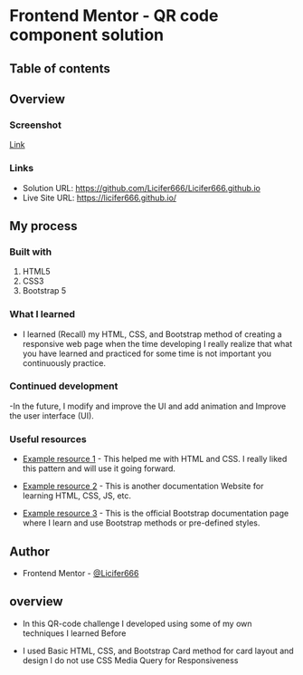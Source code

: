 # Frontend Mentor - QR code component solution

## Table of contents

## Overview

### Screenshot

[Link](./Screenshot/screenshot-127.0.0.1_5500-2023.07.18-15_24_35.png)


### Links

- Solution URL: https://github.com/Licifer666/Licifer666.github.io
- Live Site URL: https://licifer666.github.io/

## My process

### Built with

1. HTML5
2. CSS3
3. Bootstrap 5

### What I learned

- I learned (Recall) my HTML, CSS, and Bootstrap method of creating a responsive web page when the time developing I really realize that what you have learned and practiced for some time is not important you continuously practice.

### Continued development

-In the future, I modify and improve the UI and add animation and Improve the user interface (UI).

### Useful resources

- [Example resource 1](https://www.w3schools.com/) - This helped me with HTML and CSS. I really liked this pattern and will use it going forward.
- [Example resource 2](https://developer.mozilla.org/en-US/ ) - This is another documentation Website for learning HTML, CSS, JS, etc. 

- [Example resource 3](https://getbootstrap.com/docs/5.0/getting-started/introduction/) - This is the official Bootstrap documentation page where I learn and use Bootstrap methods or pre-defined styles.

## Author

- Frontend Mentor - [@Licifer666](https://www.frontendmentor.io/profile/Licifer666)

## overview

- In this QR-code challenge I developed using some of my own techniques I learned Before

- I used Basic HTML, CSS, and Bootstrap Card method for card layout and design I do not use CSS Media Query for Responsiveness
